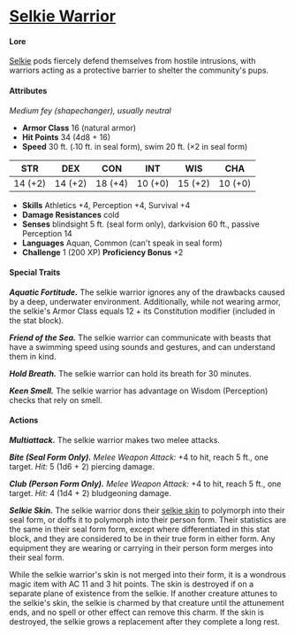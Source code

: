 # [Selkie Warrior](https://github.com/mpanighetti/dnd5e-monsters/blob/main/fey/selkie-warrior.md)

#### Lore

[Selkie](../species/selkie) pods fiercely defend themselves from hostile intrusions, with warriors acting as a protective barrier to shelter the community's pups.

#### Attributes

_Medium fey (shapechanger), usually neutral_

- **Armor Class** 16 (natural armor)
- **Hit Points** 34 (4d8 + 16)
- **Speed** 30 ft. (˗10 ft. in seal form), swim 20 ft. (×2 in seal form)

|  STR  |  DEX  |  CON  |  INT  |  WIS  |  CHA  |
|:-----:|:-----:|:-----:|:-----:|:-----:|:-----:|
|14 (+2)|14 (+2)|18 (+4)|10 (+0)|15 (+2)|10 (+0)|

- **Skills** Athletics +4, Perception +4, Survival +4
- **Damage Resistances** cold
- **Senses** blindsight 5 ft. (seal form only), darkvision 60 ft., passive Perception 14
- **Languages** Aquan, Common (can't speak in seal form)
- **Challenge** 1 (200 XP) **Proficiency Bonus** +2

#### Special Traits

_**Aquatic Fortitude.**_ The selkie warrior ignores any of the drawbacks caused by a deep, underwater environment. Additionally, while not wearing armor, the selkie's Armor Class equals 12 + its Constitution modifier (included in the stat block).

_**Friend of the Sea.**_ The selkie warrior can communicate with beasts that have a swimming speed using sounds and gestures, and can understand them in kind.

_**Hold Breath.**_ The selkie warrior can hold its breath for 30 minutes.

_**Keen Smell.**_ The selkie warrior has advantage on Wisdom (Perception) checks that rely on smell.

#### Actions

_**Multiattack.**_ The selkie warrior makes two melee attacks.

_**Bite (Seal Form Only).**_ _Melee Weapon Attack:_ +4 to hit, reach 5 ft., one target. _Hit:_ 5 (1d6 + 2) piercing damage.

_**Club (Person Form Only).**_ _Melee Weapon Attack:_ +4 to hit, reach 5 ft., one target. _Hit:_ 4 (1d4 + 2) bludgeoning damage.

_**Selkie Skin.**_ The selkie warrior dons their [selkie skin](../artifacts/selkie-skin.md) to polymorph into their seal form, or doffs it to polymorph into their person form. Their statistics are the same in their seal form form, except where differentiated in this stat block, and they are considered to be in their true form in either form. Any equipment they are wearing or carrying in their person form merges into their seal form.

While the selkie warrior's skin is not merged into their form, it is a wondrous magic item with AC 11 and 3 hit points. The skin is destroyed if on a separate plane of existence from the selkie. If another creature attunes to the selkie's skin, the selkie is charmed by that creature until the attunement ends, and no spell or other effect can remove this charm. If the skin is destroyed, the selkie grows a replacement after they complete a long rest.
